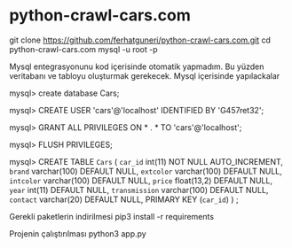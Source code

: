 # python-crawl-cars.com

git clone https://github.com/ferhatguneri/python-crawl-cars.com.git
cd python-crawl-cars.com
mysql -u root -p

Mysql entegrasyonunu kod içerisinde otomatik yapmadım. Bu yüzden veritabanı ve tabloyu oluşturmak gerekecek.
Mysql içerisinde yapılackalar

mysql> create database Cars;

mysql> CREATE USER 'cars'@'localhost' IDENTIFIED BY 'G457ret32';

mysql> GRANT ALL PRIVILEGES ON * . * TO 'cars'@'localhost';

mysql> FLUSH PRIVILEGES;

mysql> CREATE TABLE `Cars` (
  `car_id` int(11) NOT NULL AUTO_INCREMENT,
  `brand` varchar(100) DEFAULT NULL,
  `extcolor` varchar(100) DEFAULT NULL,
  `intcolor` varchar(100) DEFAULT NULL,
  `price` float(13,2) DEFAULT NULL,
  `year` int(11) DEFAULT NULL,
  `transmission` varchar(100) DEFAULT NULL,
  `contact` varchar(20) DEFAULT NULL,
  PRIMARY KEY (`car_id`)
) ;

Gerekli paketlerin indirilmesi
pip3 install -r requirements

Projenin çalıştırılması
python3 app.py
